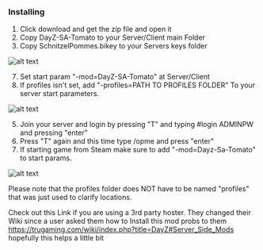 ### Installing

1. Click download and get the zip file and open it
1. Copy DayZ-SA-Tomato to your Server/Client main Folder
2. Copy SchnitzelPommes.bikey to your Servers keys folder

![alt text](https://i.ibb.co/5jcGNRQ/Screenshot-3.png)

7. Set start param "-mod=DayZ-SA-Tomato" at Server/Client 
8. If profiles isn't set, add "-profiles=PATH TO PROFILES FOLDER" To your server start parameters.

![alt text](https://i.ibb.co/YdpXCwS/Screenshot-2.png)

5. Join your server and login by pressing "T" and typing #login ADMINPW and pressing "enter"
6. Press "T" again and this time type /opme and press "enter"
7. If starting game from Steam make sure to add "-mod=Dayz-Sa-Tomato" to start params.

![alt text](https://i.ibb.co/t3swkS3/Screenshot-7.png)

Please note that the profiles folder does NOT have to be named "profiles" that was just used to clarify locations.

Check out this Link if you are using a 3rd party hoster. They changed their Wiki since a user asked them how to Install this mod probs to them https://trugaming.com/wiki/index.php?title=DayZ#Server_Side_Mods hopefully this helps a little bit
